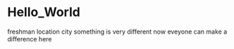 # Hello_World
freshman
location 
city
something is very different now
eveyone can make a difference here
